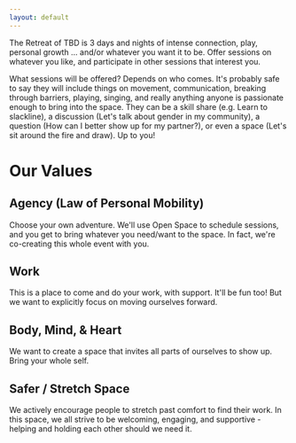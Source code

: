 ```yaml
---
layout: default
---
```


The Retreat of TBD is 3 days and nights of intense connection, play, personal growth ... and/or whatever you want it to be. Offer sessions on whatever you like, and participate in other sessions that interest you.

What sessions will be offered? Depends on who comes. It's probably safe to say they will include things on movement, communication, breaking through barriers, playing, singing, and really anything anyone is passionate enough to bring into the space. They can be a skill share (e.g. Learn to slackline), a discussion (Let's talk about gender in my community), a question (How can I better show up for my partner?), or even a space (Let's sit around the fire and draw). Up to you!

# Our Values

## Agency (Law of Personal Mobility)

Choose your own adventure. We'll use Open Space to schedule sessions, and you get to bring whatever you need/want to the space. In fact, we're co-creating this whole event with you.
 
## Work

This is a place to come and do your work, with support. It'll be fun too! But we want to explicitly focus on moving ourselves forward.
 
## Body, Mind, & Heart

We want to create a space that invites all parts of ourselves to show up. Bring your whole self.
 
## Safer / Stretch Space

We actively encourage people to stretch past comfort to find their work. In this space, we all strive to be welcoming, engaging, and supportive - helping and holding each other should we need it.


 
